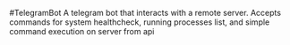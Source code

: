 #TelegramBot
A telegram bot that interacts with a remote server. Accepts commands for system healthcheck, running processes list,
and simple command execution on server from api

